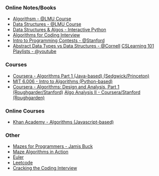 ### Online Notes/Books
* [Algorithsm - @LMU Course](http://cs.lmu.edu/~ray/classes/a/)
* [Data Structures - @LMU Course](http://cs.lmu.edu/~ray/classes/dsa/)
* [Data Structures & Algos - Interactive Python](http://interactivepython.org/runestone/static/pythonds/index.html)
* [Algorithms for Coding Interview](http://www.programcreek.com/2012/11/top-10-algorithms-for-coding-interview/)
* [Intro to Programming Contests - @Stanford](http://web.stanford.edu/class/cs97si/)
* [Abstract Data Types vs Data Structures - @Cornell](http://www.cs.cornell.edu/info/courses/spring-98/cs211/lecturenotes/05-stacksandqueues.pdf)
[CSLearning 101 Playlists - @youtube](https://www.youtube.com/user/cslearning101/playlists)


### Courses
* [Coursera - Algorithms Part 1 (Java-based) (Sedgwick/Princeton)](https://www.coursera.org/course/algs4partI)
* [MIT 6.006 - Intro to Algorithms (Python-based)](http://ocw.mit.edu/courses/electrical-engineering-and-computer-science/6-006-introduction-to-algorithms-fall-2011/)
* [Coursera - Algorithms: Design and Analysis, Part 1 (Roughgarder/Stanford)](https://www.coursera.org/course/algo)
[Algo Analysis II - Coursera/Stanford (Roughgarden)]()


### Online Courses
* [Khan Academy - Algorithms (Javascript-based)](https://www.khanacademy.org/computing/computer-science/algorithms)


### Other
* [Mazes for Programmers - Jamis Buck](https://pragprog.com/book/jbmaze/mazes-for-programmers)
* [Maze Algorithms in Action](http://www.jamisbuck.org/mazes/)
* [Euler]()
* [Leetcode]()
* [Cracking the Coding Interview]()
